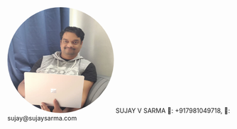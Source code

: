 <img src="profile.jpg" height="240" width="240" style="border-radius: 50% !important;" />
SUJAY V SARMA
📶: +917981049718, 📧: sujay@sujaysarma.com
